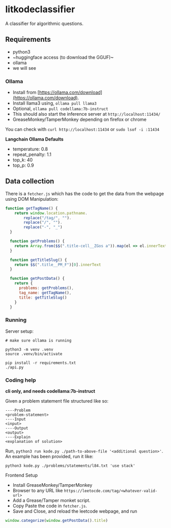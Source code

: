 # litkodeclassifier

A classifier for algorithmic questions.

## Requirements

- python3
- ~huggingface access (to download the GGUF)~
- ollama
- we will see

### Ollama

- Install from [https://ollama.com/download](https://ollama.com/download).
- Install llama3 using, `ollama pull llama3`
- Optional, `ollama pull codellama:7b-instruct`
- This should also start the inference server at `http://localhost:11434/`
- GreaseMonkey/TamperMonkey depending on firefox or chrome

You can check with `curl http://localhost:11434` or `sudo lsof -i :11434`

**Langchain Ollama Defaults**

- temperature: 0.8
- repeat_penalty: 1.1
- top_k: 40
- top_p: 0.9

## Data collection

There is a `fetcher.js` which has the code to get the data from the webpage using DOM Manipulation:

```js
function getTagName() {
    return window.location.pathname.
        replace("/tag/", "").
        replace("/", "").
        replace("-", "_")
  }

  function getProblems() {
    return Array.from($$(".title-cell__ZGos a")).map(el => el.innerText)
  }

  function getTitleSlug() {
    return $$(".title__PM_F")[0].innerText
  }

  function getPostData() {
    return {
      problems: getProblems(),
      tag_name: getTagName(),
      title: getTitleSlug()
    }
  }
```

### Running

Server setup:

```shell
# make sure ollama is running

python3 -m venv .venv
source .venv/bin/activate

pip install -r requirements.txt
./api.py
```

### Coding help

**cli only, and needs codellama:7b-instruct**

Given a problem statement file structured like so:
```
----Problem
<problem-statement>
----Input
<input>
----Output
<output>
----Explain
<explanation of solution>
```
Run, `python3 run kode.py ./path-to-above-file '<additional question>'`. An example has been provided, run it like:
```
python3 kode.py ./problems/statements/l84.txt 'use stack'
```


Frontend Setup

- Install GreaseMonkey/TamperMonkey
- Browser to any URL like `https://leetocde.com/tag/<whatever-valid-url>`
- Add a Grease/Tamper monket script.
- Copy Paste the code in `fetcher.js`.
- Save and Close, and reload the leetcode webpage, and run

```js
window.categorize(window.getPostData().title)
```
